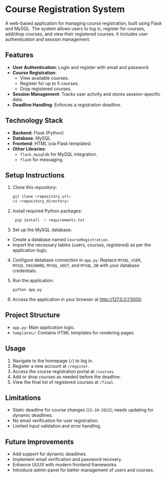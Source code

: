 # Course Registration System

A web-based application for managing course registration, built using Flask and MySQL. The system allows users to log in, register for courses, add/drop courses, and view their registered courses. It includes user authentication and session management.

## Features

- **User Authentication**: Login and register with email and password.
- **Course Registration**:
  - View available courses.
  - Register for up to 5 courses.
  - Drop registered courses.
- **Session Management**: Tracks user activity and stores session-specific data.
- **Deadline Handling**: Enforces a registration deadline.

## Technology Stack

- **Backend**: Flask (Python)
- **Database**: MySQL
- **Frontend**: HTML (via Flask templates)
- **Other Libraries**: 
  - `flask_mysqldb` for MySQL integration.
  - `flash` for messaging.

## Setup Instructions

1. Clone this repository:
   ```bash
   git clone <repository_url>
   cd <repository_directory>
2. Install required Python packages:
   ```bash
    pip install -r requirements.txt

3. Set up the MySQL database:
  - Create a database named `CourseRegistration`.
  - Import the necessary tables (users, courses, registered) as per the application logic.

4. Configure database connection in `app.py`:
Replace `MYSQL_USER`, `MYSQL_PASSWORD`, `MYSQL_HOST`, and `MYSQL_DB` with your database credentials.

5. Run the application:
   ```bash
   python app.py

6. Access the application in your browser at http://127.0.0.1:5000.

## Project Structure

- `app.py`: Main application logic.
- `templates/`: Contains HTML templates for rendering pages.

## Usage

1. Navigate to the homepage (`/`) to log in.
2. Register a new account at `/register`.
3. Access the course registration portal at `/courses`.
4. Add or drop courses as needed before the deadline.
5. View the final list of registered courses at `/final`.

## Limitations

- Static deadline for course changes (`15-10-2022`); needs updating for dynamic deadlines.
- No email verification for user registration.
- Limited input validation and error handling.

## Future Improvements

- Add support for dynamic deadlines.
- Implement email verification and password recovery.
- Enhance UI/UX with modern frontend frameworks.
- Introduce admin panel for better management of users and courses.
